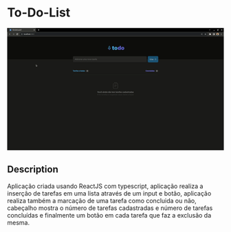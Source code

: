 # To-Do-List

<p align="center">
  <img width="800" src="src/assets/to_readme/ToDoList.gif">
</p>

## Description
  Aplicação criada usando ReactJS com typescript, aplicação realiza a inserção de tarefas em uma lista através de um input e botão, aplicação realiza também a marcação de uma tarefa como concluida ou não, cabeçalho mostra o número de tarefas cadastradas e número de tarefas concluídas e finalmente um botão em cada tarefa que faz a exclusão da mesma.
